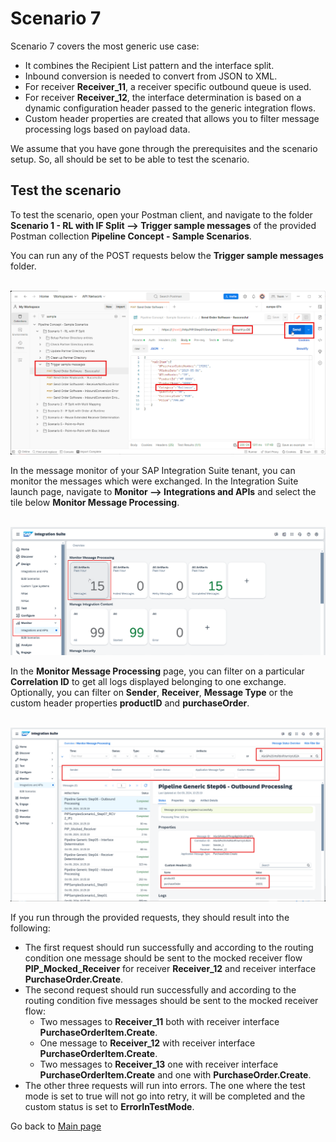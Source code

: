 # Scenario 7

Scenario 7 covers the most generic use case:
- It combines the Recipient List pattern and the interface split.
- Inbound conversion is needed to convert from JSON to XML.
- For receiver **Receiver_11**, a receiver specific outbound queue is used.
- For receiver **Receiver_12**, the interface determination is based on a dynamic configuration header passed to the generic integration flows.
- Custom header properties are created that allows you to filter message processing logs based on payload data.

We assume that you have gone through the prerequisites and the scenario setup. So, all should be set to be able to test the scenario.

## Test the scenario
To test the scenario, open your Postman client, and navigate to the folder **Scenario 1 - RL with IF Split --> Trigger sample messages** of the provided Postman collection **Pipeline Concept - Sample Scenarios**.

You can run any of the POST requests below the **Trigger sample messages** folder.

<br>![](/images/07_01_Scenario1_Trigger.png)

In the message monitor of your SAP Integration Suite tenant, you can monitor the messages which were exchanged. In the Integration Suite launch page, navigate to **Monitor --> Integrations and APIs** and select the tile below **Monitor Message Processing**.

<br>![](/images/07_02_Scenario1_Monitoring.png)

In the **Monitor Message Processing** page, you can filter on a particular **Correlation ID** to get all logs displayed belonging to one exchange. Optionally, you can filter on **Sender**, **Receiver**, **Message Type** or the custom header properties **productID** and **purchaseOrder**.

<br>![](/images/07_03_Scenario1_MPL.png)


If you run through the provided requests, they should result into the following:
- The first request should run successfully and according to the routing condition one message should be sent to the mocked receiver flow **PIP_Mocked_Receiver** for receiver **Receiver_12** and receiver interface **PurchaseOrder.Create**.
- The second request should run successfully and according to the routing condition five messages should be sent to the mocked receiver flow:
  - Two messages to **Receiver_11** both with receiver interface **PurchaseOrderItem.Create**.
  - One message to **Receiver_12** with receiver interface **PurchaseOrderItem.Create**.
  - Two messages to **Receiver_13** one with receiver interface **PurchaseOrderItem.Create** and one with **PurchaseOrder.Create**. 
- The other three requests will run into errors. The one where the test mode is set to true will not go into retry, it will be completed and the custom status is set to **ErrorInTestMode**.

Go back to [Main page](../../README.md)
